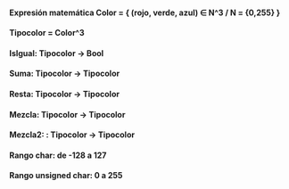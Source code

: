 #### Expresión matemática Color = { (rojo, verde, azul) ∈ N^3 / N = {0,255} }
#### Tipocolor = Color^3
#### IsIgual: Tipocolor -> Bool
#### Suma: Tipocolor -> Tipocolor
#### Resta: Tipocolor -> Tipocolor
#### Mezcla: Tipocolor -> Tipocolor
#### Mezcla2: : Tipocolor -> Tipocolor
#### Rango char: de -128 a 127
#### Rango unsigned char: 0 a 255
